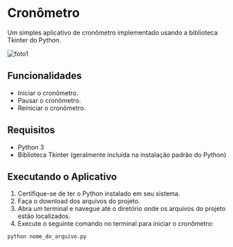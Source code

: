 # Cronômetro

Um simples aplicativo de cronômetro implementado usando a biblioteca Tkinter do Python.

![foto1](https://github.com/MafiaboyBR/Cronometro/assets/139263723/79ee1e91-53b5-4229-929d-a96fa94a295c)

## Funcionalidades

- Iniciar o cronômetro.
- Pausar o cronômetro.
- Reiniciar o cronômetro.

## Requisitos

- Python 3
- Biblioteca Tkinter (geralmente incluída na instalação padrão do Python)

## Executando o Aplicativo

1. Certifique-se de ter o Python instalado em seu sistema.
2. Faça o download dos arquivos do projeto.
3. Abra um terminal e navegue até o diretório onde os arquivos do projeto estão localizados.
4. Execute o seguinte comando no terminal para iniciar o cronômetro:

```bash
python nome_do_arquivo.py
